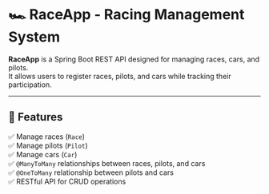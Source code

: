 # 🏎 RaceApp - Racing Management System

**RaceApp** is a Spring Boot REST API designed for managing races, cars, and pilots.  
It allows users to register races, pilots, and cars while tracking their participation.

---

## 🚀 Features
✅ Manage races (`Race`)  
✅ Manage pilots (`Pilot`)  
✅ Manage cars (`Car`)  
✅ `@ManyToMany` relationships between races, pilots, and cars  
✅ `@OneToMany` relationship between pilots and cars  
✅ RESTful API for CRUD operations